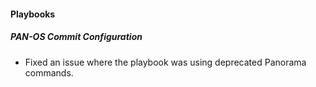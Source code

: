 
#### Playbooks
##### PAN-OS Commit Configuration
- Fixed an issue where the playbook was using deprecated Panorama commands.